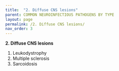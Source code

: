 ```yaml
---
title:  "2. Diffuse CNS lesions"
parent: COMMON NEUROINFECTIOUS PATHOGENS BY TYPE
layout: page
permalink: /2. Diffuse CNS lesions/
nav_order: 3
---
```


**2. Diffuse CNS lesions**

1. Leukodystrophy  
2. Multiple sclerosis  
3. Sarcoidosis

